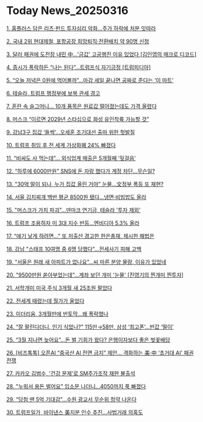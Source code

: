 # Today News_20250316

[1. 홈플러스 담은 리츠·펀드 투자심리 악화…주가 하락에 처분 잇따라](http://v.daum.net/v/20250316061515166)

 [2. 국내 2위 현대제철, 포항공장 희망퇴직·전환배치 약 90명 신청](http://v.daum.net/v/20250315095205653)

 [3. 달러 패권에 도전장 내민 中…'금값' 고공행진 이유 있었다 [김인엽의 매크로 디코드]](http://v.daum.net/v/20250315074656318)

 [4. 증시가 폭락하든 “나는 된다”…트럼프식 자기긍정 [트럼피디아]](http://v.daum.net/v/20250316080019233)

 [5. “오늘 저녁은 0원에 먹어볼까”…마감 세일 끝나면 공짜로 준다는 ‘이 마트’](http://v.daum.net/v/20250315072100126)

 [6. 테슬라, 트럼프 행정부에 보복 관세 경고](http://v.daum.net/v/20250314203400508)

 [7. 혼란 속 슬그머니… 10개 품목은 원료값 떨어졌는데도 가격 올렸다](http://v.daum.net/v/20250315010156858)

 [8. 머스크 “이르면 2029년 스타십으로 화성 유인착륙 가능할 것”](http://v.daum.net/v/20250315224040655)

 [9. 강남3구 집값 ‘들썩’…오세훈 조기대선 출마 위한 헛발질](http://v.daum.net/v/20250315080511491)

 [10. 트럼프 취임 후 전 세계 가상화폐 24% 빠졌다](http://v.daum.net/v/20250314175103291)

 [11. “비싸도 사 먹는데”... 외식업계 매출은 5개월째 ‘뒷걸음’](http://v.daum.net/v/20250315221200481)

 [12. “하루에 6000만원” SNS에 돈 자랑 했다가 계정 차단…무슨일?](http://v.daum.net/v/20250314223912701)

 [13. "30억 말이 되나, 누가 집값 올린 거야” 눈물...文정부 폭등 또 재현?](http://v.daum.net/v/20250314150007285)

 [14. 서울 김치찌개 백반 평균 8500원 됐다…냉면·비빔밥도 올라](http://v.daum.net/v/20250314155110050)

 [15. "머스크가 가치 파괴"…덴마크 연기금, 테슬라 '투자 제외'](http://v.daum.net/v/20250315113321717)

 [16. 트럼프 조용하자 미 3대 지수 반등...엔비디아 5.3% 올라](http://v.daum.net/v/20250315094617606)

 [17. “애기 낳게 하려면…” 또 저출산 경고한 한은총재, 제시한 해법은](http://v.daum.net/v/20250315061501377)

 [18. 강남 "스태프 10여명 중 6명 당했다"…전세사기 피해 고백](http://v.daum.net/v/20250314084401261)

 [19. “서울은 원래 새 아파트가 없나요”…씨 마른 분양 물량, 이유가 있었네](http://v.daum.net/v/20250315081503626)

 [20. "9500만원 쏟아부었는데"…계좌 보던 개미 '눈물' [진영기의 찐개미 찐투자]](http://v.daum.net/v/20250315144702458)

 [21. 서학개미 미국 주식 3개월 새 25조원 팔았다](http://v.daum.net/v/20250315143713309)

 [22. 전세계 때렸는데 월가가 울었다](http://v.daum.net/v/20250315000108347)

 [23. 이더리움, 3개월만에 반토막…왜 폭락했나](http://v.daum.net/v/20250314110926478)

 [24. “잘 팔린다더니, 인기 식었나?” 115만→58만, 삼성 ‘최고폰’…반값 ‘떨이’](http://v.daum.net/v/20250315194017258)

 [25. “3월 지나면 늦어요”...돈 벌 기회가 왔다? 은행이자보다 좋은 벚꽃배당](http://v.daum.net/v/20250315055410030)

 [26. [비즈톡톡] 오픈AI “중국산 AI 전면 금지” 제안… 격화하는 美·中 ‘초거대 AI’ 패권 전쟁 ](http://v.daum.net/v/20250314130015047)

 [27. 카카오 김범수, '건강 문제'로 SM주가조작 재판 불출석](http://v.daum.net/v/20241013164924012)

 [28. "누워서 용돈 벌어요" 입소문 나더니…4050까지 푹 빠졌다](http://v.daum.net/v/20250315142002079)

 [29. “당첨 땐 5억 기대감”…수원 광교서 무순위 청약 나온다](http://v.daum.net/v/20250314125722977)

 [30. 트럼프일가, 바이낸스 美지분 인수 추진…사법거래 의혹도](http://v.daum.net/v/20250314095035753)

 